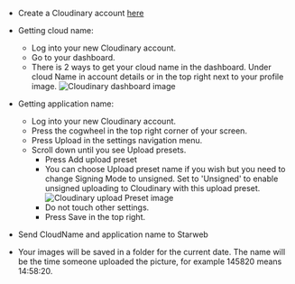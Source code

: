 - Create a Cloudinary account [here](https://cloudinary.com/users/register/free)
- Getting cloud name:
    - Log into your new Cloudinary account.
    - Go to your dashboard.
    - There is 2 ways to get your cloud name in the dashboard. Under cloud Name in account details or in the top right next to your profile image.
    ![Cloudinary dashboard image](https://github.com/starweb/special-solutions/blob/main/customers/ecigg/assets/readme/cloudinary_cloudname.png)

- Getting application name:
    - Log into your new Cloudinary account.
    - Press the cogwheel in the top right corner of your screen.
    - Press Upload in the settings navigation menu.
    - Scroll down until you see Upload presets.
        - Press Add upload preset
        - You can choose Upload preset name if you wish but you need to change Signing Mode to unsigned. Set to 'Unsigned' to enable unsigned uploading to Cloudinary with this upload preset.
        ![Cloudinary upload Preset image](https://github.com/starweb/special-solutions/blob/main/customers/ecigg/assets/readme/cloudinary_application_1.png)
        - Do not touch other settings.
        - Press Save in the top right. 

- Send CloudName and application name to Starweb

- Your images will be saved in a folder for the current date. The name will be the time someone uploaded the picture, for example 145820 means 14:58:20.
